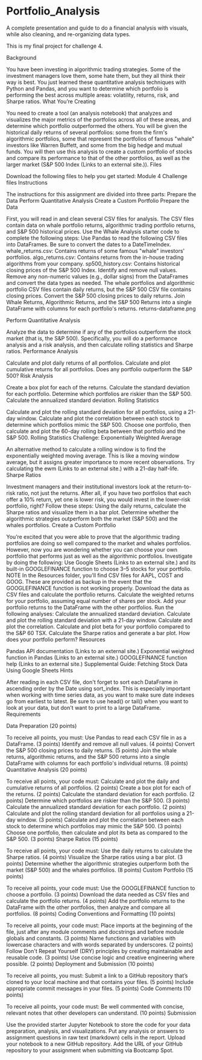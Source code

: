 # Portfolio_Analysis
A complete presentation and guide to do a financial analysis with visuals, while also cleaning, and re-organizing data types.

This is my final project for challenge 4.


Background

You have been investing in algorithmic trading strategies. Some of the investment managers love them, some hate them, but they all think their way is best.
You just learned these quantitative analysis techniques with Python and Pandas, and you want to determine which portfolio is performing the best across multiple areas: volatility, returns, risk, and Sharpe ratios.
What You’re Creating

You need to create a tool (an analysis notebook) that analyzes and visualizes the major metrics of the portfolios across all of these areas, and determine which portfolio outperformed the others. You will be given the historical daily returns of several portfolios: some from the firm's algorithmic portfolios, some that represent the portfolios of famous "whale" investors like Warren Buffett, and some from the big hedge and mutual funds. You will then use this analysis to create a custom portfolio of stocks and compare its performance to that of the other portfolios, as well as the larger market (S&P 500 Index (Links to an external site.)).
Files

Download the following files to help you get started:
Module 4 Challenge files
Instructions

The instructions for this assignment are divided into three parts:
Prepare the Data
Perform Quantitative Analysis
Create a Custom Portfolio
Prepare the Data

First, you will read in and clean several CSV files for analysis. The CSV files contain data on whale portfolio returns, algorithmic trading portfolio returns, and S&P 500 historical prices. Use the Whale Analysis starter code to complete the following steps:
Use Pandas to read the following CSV files into DataFrames. Be sure to convert the dates to a DateTimeIndex.
whale_returns.csv: Contains returns of some famous "whale" investors' portfolios.
algo_returns.csv: Contains returns from the in-house trading algorithms from your company.
sp500_history.csv: Contains historical closing prices of the S&P 500 Index.
Identify and remove null values.
Remove any non-numeric values (e.g., dollar signs) from the DataFrames and convert the data types as needed.
The whale portfolios and algorithmic portfolio CSV files contain daily returns, but the S&P 500 CSV file contains closing prices. Convert the S&P 500 closing prices to daily returns.
Join Whale Returns, Algorithmic Returns, and the S&P 500 Returns into a single DataFrame with columns for each portfolio's returns.
returns-dataframe.png

Perform Quantitative Analysis

Analyze the data to determine if any of the portfolios outperform the stock market (that is, the S&P 500). Specifically, you will do a performance analysis and a risk analysis, and then calculate rolling statistics and Sharpe ratios.
Performance Analysis

Calculate and plot daily returns of all portfolios.
Calculate and plot cumulative returns for all portfolios. Does any portfolio outperform the S&P 500?
Risk Analysis

Create a box plot for each of the returns.
Calculate the standard deviation for each portfolio.
Determine which portfolios are riskier than the S&P 500.
Calculate the annualized standard deviation.
Rolling Statistics

Calculate and plot the rolling standard deviation for all portfolios, using a 21-day window.
Calculate and plot the correlation between each stock to determine which portfolios mimic the S&P 500.
Choose one portfolio, then calculate and plot the 60-day rolling beta between that portfolio and the S&P 500.
Rolling Statistics Challenge: Exponentially Weighted Average

An alternative method to calculate a rolling window is to find the exponentially weighted moving average. This is like a moving window average, but it assigns greater importance to more recent observations. Try calculating the ewm (Links to an external site.) with a 21-day half-life.
Sharpe Ratios

Investment managers and their institutional investors look at the return-to-risk ratio, not just the returns. After all, if you have two portfolios that each offer a 10% return, yet one is lower risk, you would invest in the lower-risk portfolio, right? Follow these steps:
Using the daily returns, calculate the Sharpe ratios and visualize them in a bar plot.
Determine whether the algorithmic strategies outperform both the market (S&P 500) and the whales portfolios.
Create a Custom Portfolio

You’re excited that you were able to prove that the algorithmic trading portfolios are doing so well compared to the market and whales portfolios. However, now you are wondering whether you can choose your own portfolio that performs just as well as the algorithmic portfolios. Investigate by doing the following:
Use Google Sheets (Links to an external site.) and its built-in GOOGLEFINANCE function to choose 3–5 stocks for your portfolio.
NOTE
In the Resources folder, you'll find CSV files for AAPL, COST and GOOG. These are provided as backup in the event that the GOOGLEFINANCE function is not working properly.
Download the data as CSV files and calculate the portfolio returns.
Calculate the weighted returns for your portfolio, assuming equal number of shares per stock.
Add your portfolio returns to the DataFrame with the other portfolios.
Run the following analyses:
Calculate the annualized standard deviation.
Calculate and plot the rolling standard deviation with a 21-day window.
Calculate and plot the correlation.
Calculate and plot beta for your portfolio compared to the S&P 60 TSX.
Calculate the Sharpe ratios and generate a bar plot.
How does your portfolio perform?
Resources

Pandas API documentation (Links to an external site.)
Exponential weighted function in Pandas (Links to an external site.)
GOOGLEFINANCE function help (Links to an external site.)
Supplemental Guide: Fetching Stock Data Using Google Sheets
Hints

After reading in each CSV file, don't forget to sort each DataFrame in ascending order by the Date using sort_index. This is especially important when working with time series data, as you want to make sure date indexes go from earliest to latest.
Be sure to use head() or tail() when you want to look at your data, but don't want to print to a large DataFrame.
Requirements

Data Preparation (20 points)

To receive all points, you must:
Use Pandas to read each CSV file in as a DataFrame. (3 points)
Identify and remove all null values. (4 points)
Convert the S&P 500 closing prices to daily returns. (5 points)
Join the whale returns, algorithmic returns, and the S&P 500 returns into a single DataFrame with columns for each portfolio's individual returns. (8 points)
Quantitative Analysis (20 points)

To receive all points, your code must:
Calculate and plot the daily and cumulative returns of all portfolios. (2 points)
Create a box plot for each of the returns. (2 points)
Calculate the standard deviation for each portfolio. (2 points)
Determine which portfolios are riskier than the S&P 500. (3 points)
Calculate the annualized standard deviation for each portfolio. (2 points)
Calculate and plot the rolling standard deviation for all portfolios using a 21-day window. (3 points)
Calculate and plot the correlation between each stock to determine which portfolios may mimic the S&P 500. (3 points)
Choose one portfolio, then calculate and plot its beta as compared to the S&P 500. (3 points)
Sharpe Ratios (15 points)

To receive all points, your code must:
Use the daily returns to calculate the Sharpe ratios. (4 points)
Visualize the Sharpe ratios using a bar plot. (3 points)
Determine whether the algorithmic strategies outperform both the market (S&P 500) and the whales portfolios. (8 points)
Custom Portfolio (15 points)

To receive all points, your code must:
Use the GOOGLEFINANCE function to choose a portfolio. (3 points)
Download the data needed as CSV files and calculate the portfolio returns. (4 points)
Add the portfolio returns to the DataFrame with the other portfolios, then analyze and compare all portfolios. (8 points)
Coding Conventions and Formatting (10 points)

To receive all points, your code must:
Place imports at the beginning of the file, just after any module comments and docstrings and before module globals and constants. (3 points)
Name functions and variables with lowercase characters and with words separated by underscores. (2 points)
Follow Don't Repeat Yourself (DRY) principles by creating maintainable and reusable code. (3 points)
Use concise logic and creative engineering where possible. (2 points)
Deployment and Submission (10 points)

To receive all points, you must:
Submit a link to a GitHub repository that’s cloned to your local machine and that contains your files. (5 points)
Include appropriate commit messages in your files. (5 points)
Code Comments (10 points)

To receive all points, your code must:
Be well commented with concise, relevant notes that other developers can understand. (10 points)
Submission

Use the provided starter Jupyter Notebook to store the code for your data preparation, analysis, and visualizations. Put any analysis or answers to assignment questions in raw text (markdown) cells in the report.
Upload your notebook to a new GitHub repository.
Add the URL of your GitHub repository to your assignment when submitting via Bootcamp Spot.
